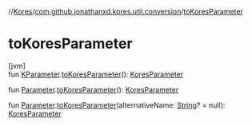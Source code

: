 //[Kores](../../index.md)/[com.github.jonathanxd.kores.util.conversion](index.md)/[toKoresParameter](to-kores-parameter.md)

# toKoresParameter

[jvm]\
fun [KParameter](https://kotlinlang.org/api/latest/jvm/stdlib/kotlin.reflect/-k-parameter/index.html).[toKoresParameter](to-kores-parameter.md)(): [KoresParameter](../com.github.jonathanxd.kores.base/-kores-parameter/index.md)

fun [Parameter](https://docs.oracle.com/javase/8/docs/api/java/lang/reflect/Parameter.html).[toKoresParameter](to-kores-parameter.md)(): [KoresParameter](../com.github.jonathanxd.kores.base/-kores-parameter/index.md)

fun [Parameter](https://docs.oracle.com/javase/8/docs/api/java/lang/reflect/Parameter.html).[toKoresParameter](to-kores-parameter.md)(alternativeName: [String](https://kotlinlang.org/api/latest/jvm/stdlib/kotlin/-string/index.html)? = null): [KoresParameter](../com.github.jonathanxd.kores.base/-kores-parameter/index.md)
